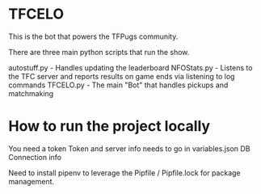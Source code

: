 # TFCELO

This is the bot that powers the TFPugs community.

There are three main python scripts that run the show.

autostuff.py - Handles updating the leaderboard
NFOStats.py -  Listens to the TFC server and reports results on game ends via listening to log commands
TFCELO.py - The main "Bot" that handles pickups and matchmaking

# How to run the project locally

You need a token
Token and server info needs to go in variables.json
DB Connection info

Need to install pipenv to leverage the Pipfile / Pipfile.lock for package management.